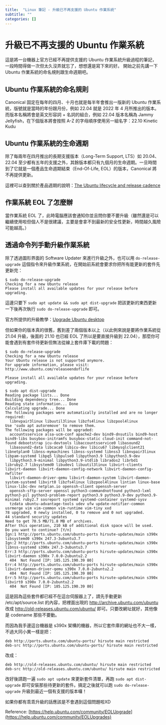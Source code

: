 ```yaml
---
title:  "Linux 筆記 - 升級已不再支援的 Ubuntu 作業系統"
subtitle: ""
categories: []
---
```


# 升級已不再支援的 Ubuntu 作業系統
這是將一台機器上官方已經不再提供支援的 Ubuntu 作業系統升級過程的筆記，一段時間得做一次但太久沒弄就忘了，想想還是寫下來的好。
開始之前先講一下 Ubuntu 作業系統的命名規則跟生命週期吧。

## Ubuntu 作業系統的命名規則
Canonical 固定在每年的四月、十月也就是每半年會推出一版新的 Ubuntu 作業系統，版號就是當時的年份跟月份，例如 22.04 就是 2022 年 4 月所推出的版本。而版本名稱將會是英文形容詞 + 名詞的組合，例如 22.04 版本名稱為 Jammy Jellyfish，在下個版本將會按照 A-Z 的字母順序使用另一組名字：22.10 Kinetic Kudu

## Ubuntu 作業系統的生命週期
除了每兩年在四月推出的長期支援版本（Long-Term Support, LTS）如 20.04、22.04 至少都有五年的支援之外，其餘版本都只有九個月的生命週期。一旦時間到了它就是一個產品生命週期結束（End-Of-Life, EOL）的版本，Canonical 將不再提供更新。

這裡可以查到關於產品週期的說明：[The Ubuntu lifecycle and release cadence](https://ubuntu.com/about/release-cycle)

## 作業系統 EOL 了怎麼辦
當作業系統 EOL 了，此時電腦應該會通知你並且問你要不要升級（雖然還是可以繼續使用啦但個人不是很建議，主要是會拿不到最新的安全性更新，時間越久風險可能越高。）

## 透過命令列手動升級作業系統
除了透過圖形界面的 Software Updater 來進行升級之外，也可以用 `do-release-upgrade` 這個指令來升級作業系統，在開始前系統會要求你把所有能更新的套件先更新完：

    $ sudo do-release-upgrade
    Checking for a new Ubuntu release
    Please install all available updates for your release before upgrading.

這邊只要下 `sudo apt update && sudo apt dist-upgrade` 把該更新的東西更新一下後再次執行 `sudo do-release-upgrade` 即可。

官方所提供的升級教學：[Upgrade Ubuntu desktop](https://ubuntu.com/tutorials/upgrading-ubuntu-desktop#1-before-you-start)


但如果你的版本真的很舊，舊到差了兩個版本以上（以此例來說是要將作業系統從 21.04 升級，後面的 21.10 也已經 EOL 了所以是要直接升級到 22.04），那麼你可能會遇到有套件待更新但無法從線上套件庫下載的問題：

    $ sudo do-release-upgrade
    Checking for a new Ubuntu release
    Your Ubuntu release is not supported anymore.
    For upgrade information, please visit:
    http://www.ubuntu.com/releaseendoflife

    Please install all available updates for your release before upgrading.

    $ sudo apt dist-upgrade
    Reading package lists... Done
    Building dependency tree... Done
    Reading state information... Done
    Calculating upgrade... Done
    The following packages were automatically installed and are no longer required:
      libnvpair3linux libuutil3linux libzfs4linux libzpool4linux
    Use 'sudo apt autoremove' to remove them.
    The following packages will be upgraded:
      accountsservice alsa-ucm-conf apache2-dev bind9-dnsutils bind9-host bind9-libs busybox-initramfs busybox-static cloud-init command-not-found debootstrap icu-devtools libaccountsservice0 libasound2
      libasound2-data libcaca0 libicu-dev libicu67 libmysqlclient21 libnetplan0 libnss-mymachines libnss-systemd libnss3 libnvpair3linux libpam-systemd libpq5 libpulse0 libpython3.9 libpython3.9-dev
      libpython3.9-minimal libpython3.9-stdlib librados2 librbd1 libruby2.7 libsystemd0 libudev1 libuutil3linux libvirt-clients libvirt-daemon libvirt-daemon-config-network libvirt-daemon-config-nwfilter
      libvirt-daemon-driver-qemu libvirt-daemon-system libvirt-daemon-system-systemd libvirt0 libzfs4linux libzpool4linux lintian linux-base linux-libc-dev netplan.io openssh-client openssh-server
      openssh-sftp-server openssl python3-commandnotfound python3-lxml python3-pil python3-problem-report python3.9 python3.9-dev python3.9-minimal ruby2.7 sosreport systemd systemd-container systemd-sysv
      tzdata ubuntu-advantage-tools udev ufw update-notifier-common usrmerge vim vim-common vim-runtime vim-tiny xxd
    78 upgraded, 0 newly installed, 0 to remove and 0 not upgraded.
    44 standard security updates
    Need to get 70.5 MB/71.8 MB of archives.
    After this operation, 210 kB of additional disk space will be used.
    Do you want to continue? [Y/n] 
    Ign:1 http://ports.ubuntu.com/ubuntu-ports hirsute-updates/main s390x libsystemd0 s390x 247.3-3ubuntu3.7
    Ign:2 http://ports.ubuntu.com/ubuntu-ports hirsute-updates/main s390x libnss-systemd s390x 247.3-3ubuntu3.7
    Err:3 http://ports.ubuntu.com/ubuntu-ports hirsute-updates/main s390x libvirt-daemon s390x 7.0.0-2ubuntu2.2
      404  Not Found [IP: 185.125.190.39 80]
    Err:4 http://ports.ubuntu.com/ubuntu-ports hirsute-updates/main s390x libvirt-daemon-driver-qemu s390x 7.0.0-2ubuntu2.2
      404  Not Found [IP: 185.125.190.39 80]
    Err:5 http://ports.ubuntu.com/ubuntu-ports hirsute-updates/main s390x libvirt0 s390x 7.0.0-2ubuntu2.2
      404  Not Found [IP: 185.125.190.39 80]

這是因為這些套件都已經不在這台伺服器上了，請先手動更新 /etc/apt/source.list 的內容，把裡面出現的 http://archive.ubuntu.com/ubuntu 改成 http://old-releases.ubuntu.com/ubuntu/ 即可。只要改網址就好，其他像是 codename 那些不要動。

而因為我手邊這台機器是 s390x 架構的機器，所以它套件庫的網址也不大一樣，不過大同小異一樣是把：

    deb http://ports.ubuntu.com/ubuntu-ports/ hirsute main restricted
    deb-src http://ports.ubuntu.com/ubuntu-ports/ hirsute main restricted

改成：

    deb http://old-releases.ubuntu.com/ubuntu/ hirsute main restricted
    deb-src http://old-releases.ubuntu.com/ubuntu/ hirsute main restricted

改好後請跑一遍 `sudo apt update` 來更新套件清單，再跑 `sudo apt dist-upgrade` 即可安裝那些待更新的套件。搞定之後就可以跑 `sudo do-release-upgrade` 升級到最近一個有支援的版本囉！

如果你都有乖乖升級的話應該是不會遇到這個問題啦XD

Reference: [https://help.ubuntu.com/community/EOLUpgrade](https://help.ubuntu.com/community/EOLUpgrades)
